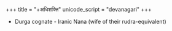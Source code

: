 +++
title = "+अधिशक्ति"
unicode_script = "devanagari"
+++

- Durga cognate - Iranic Nana (wife of their rudra-equivalent)